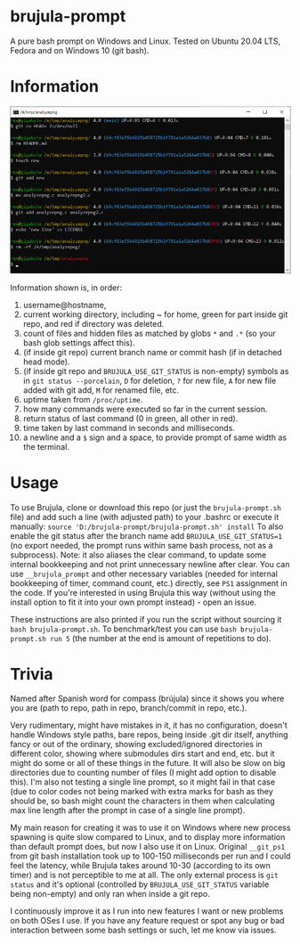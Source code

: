# brujula-prompt

A pure bash prompt on Windows and Linux. Tested on Ubuntu 20.04 LTS, Fedora and on Windows 10 (git bash).

# Information

![screenshot1](screenshot1.png)

Information shown is, in order:
1. username@hostname,
1. current working directory, including ~ for home, green for part inside git repo, and red if directory was deleted.
1. count of files and hidden files as matched by globs `*` and `.*` (so your bash glob settings affect this).
1. (if inside git repo) current branch name or commit hash (if in detached head mode).
1. (if inside git repo and `BRUJULA_USE_GIT_STATUS` is non-empty) symbols as in `git status --porcelain`, `D` for deletion, `?` for new file, `A` for new file added with git add, `M` for renamed file, etc.
1. uptime taken from `/proc/uptime`.
1. how many commands were executed so far in the current session.
1. return status of last command (0 in green, all other in red).
1. time taken by last command in seconds and milliseconds.
1. a newline and a `$` sign and a space, to provide prompt of same width as the terminal.

# Usage

To use Brujula, clone or download this repo (or just the `brujula-prompt.sh` file) and add such a line (with adjusted path) to your .bashrc or execute it manually: `source 'D:/brujula-prompt/brujula-prompt.sh' install`
To also enable the git status after the branch name add `BRUJULA_USE_GIT_STATUS=1` (no export needed, the prompt runs within same bash process, not as a subprocess).
Note: it also aliases the clear command, to update some internal bookkeeping and not print unnecessary newline after clear.
You can use `__brujula_prompt` and other necessary variables (needed for internal bookkeeping of timer, command count, etc.) directly, see `PS1` assignment in the code.
If you're interested in using Brujula this way (without using the install option to fit it into your own prompt instead) - open an issue.

These instructions are also printed if you run the script without sourcing it `bash brujula-prompt.sh`. To benchmark/test you can use `bash brujula-prompt.sh run 5` (the number at the end is amount of repetitions to do).

# Trivia

Named after Spanish word for compass (brújula) since it shows you where you are (path to repo, path in repo, branch/commit in repo, etc.).

Very rudimentary, might have mistakes in it, it has no configuration, doesn't
handle Windows style paths, bare repos, being inside .git dir itself, anything
fancy or out of the ordinary, showing excluded/ignored
directories in different color, showing where submodules dirs start and end,
etc. but it might do some or all of these things in the future.
It will also be slow on big directories due to counting number of files (I might add option to disable this).
I'm also not testing a single line prompt, so it might fail in that case (due to color codes not being marked with extra marks for bash as they should be, so bash might count the characters in them when calculating max line length after the prompt in case of a single line prompt).

My main reason for creating it was to use it on Windows where new process spawning is quite slow compared to Linux,
and to display more information than default prompt does, but now I also use it on Linux. Original `__git_ps1` from
git bash installation took up to 100-150 milliseconds per run and I could feel the latency, while Brujula takes around
10-30 (according to its own timer) and is not perceptible to me at all.
The only external process is `git status` and it's optional (controlled by `BRUJULA_USE_GIT_STATUS`
variable being non-empty) and only ran when inside a git repo.

I continuously improve it as I run into new features I want or new problems on both OSes I use. If you have any
feature request or spot any bug or bad interaction between some bash settings or such, let me know via issues.
